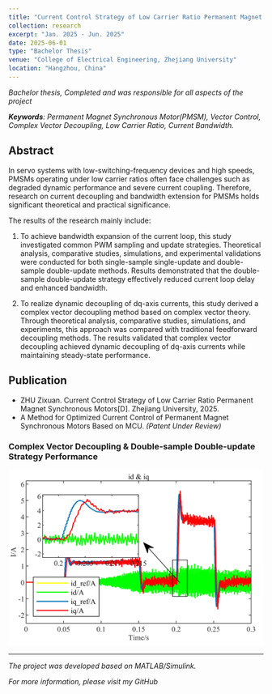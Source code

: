 ```yaml
---
title: "Current Control Strategy of Low Carrier Ratio Permanent Magnet Synchronous Motor Drive System"
collection: research
excerpt: "Jan. 2025 - Jun. 2025"
date: 2025-06-01
type: "Bachelor Thesis"
venue: "College of Electrical Engineering, Zhejiang University"
location: "Hangzhou, China"
---
```


*Bachelor thesis, Completed and was responsible for all aspects of the project*

***Keywords**: Permanent Magnet Synchronous Motor(PMSM), Vector Control, Complex Vector Decoupling, Low Carrier Ratio, Current Bandwidth.*

## Abstract
In servo systems with low-switching-frequency devices and high speeds, PMSMs operating under low carrier ratios often face challenges such as degraded dynamic performance and severe current coupling. Therefore, research on current decoupling and bandwidth extension for PMSMs holds significant theoretical and practical significance.

The results of the research mainly include:  

1. To achieve bandwidth expansion of the current loop, this study investigated common PWM sampling and update strategies. Theoretical analysis, comparative studies, simulations, and experimental validations were conducted for both single-sample single-update and double-sample double-update methods. Results demonstrated that the double-sample double-update strategy effectively reduced current loop delay and enhanced bandwidth.  

2. To realize dynamic decoupling of dq-axis currents, this study derived a complex vector decoupling method based on complex vector theory. Through theoretical analysis, comparative studies, simulations, and experiments, this approach was compared with traditional feedforward decoupling methods. The results validated that complex vector decoupling achieved dynamic decoupling of dq-axis currents while maintaining steady-state performance.

## Publication
* ZHU Zixuan. Current Control Strategy of Low Carrier Ratio Permanent Magnet Synchronous Motors[D]. Zhejiang University, 2025.
* A Method for Optimized Current Control of Permanent Magnet Synchronous Motors Based on MCU. *(Patent Under Review)*

### Complex Vector Decoupling & Double-sample Double-update Strategy Performance
<img src='/images/CV-dq-current.png'>

---

*The project was developed based on MATLAB/Simulink.*

*For more information, please visit my GitHub*

